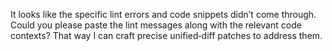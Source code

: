 It looks like the specific lint errors and code snippets didn’t come through. Could you please paste the lint messages along with the relevant code contexts? That way I can craft precise unified‑diff patches to address them.